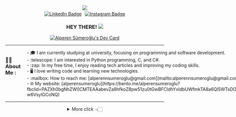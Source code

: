 <div id="header" align="center">
  <img src="https://media.giphy.com/media/SHjOSDkKZ18qOHA5B5/giphy.gif" width="80"/>

  <div id="badges" style="display: flex; justify-content: center; gap: 10px;">
  <a href="https://www.linkedin.com/in/alperensumeroglu/">
    <img src="https://img.shields.io/badge/LinkedIn-blue?style=for-the-badge&logo=linkedin&logoColor=white" alt="LinkedIn Badge" width="80"/>
  </a>
  <a href="https://www.instagram.com/alperen_sumeroglu/">
    <img src="https://img.shields.io/badge/Instagram-E4405F?style=for-the-badge&logo=instagram&logoColor=white" alt="Instagram Badge" width="80"/>
  </a>
</div>

<h3>
  HEY THERE!
  <img src="https://media.giphy.com/media/hvRJCLFzcasrR4ia7z/giphy.gif" width="20px"/>
</h3>

<a href="https://app.daily.dev/alperensumeroglu">
  <img src="https://api.daily.dev/devcards/v2/AdGr8J8AzXW7kvWDM87LO.png?type=default&r=ufg" width="300" alt="Alperen Sümeroğlu's Dev Card"/>
</a>

</div>

---

<div style="display: flex; justify-content: space-between; align-items: flex-start; gap: 20px;">

### :man_technologist: About Me :
<div>
- 🎓 I am currently studying at university, focusing on programming and software development.<br>
- :telescope: I am interested in Python programming, C, and C#.<br>
- :zap: In my free time, I enjoy reading tech articles and improving my coding skills.<br>
- 🖥️ I love writing code and learning new technologies.<br>
- :mailbox: How to reach me: [alperennsumeroglu@gmail.com](mailto:alperennsumeroglu@gmail.com)<br>
- 🌐 My website: [alperensumeroglu](https://bento.me/alperensumeroglu?fbclid=PAZXh0bgNhZW0CMTEAAabevZa9hfkoZ8pw51zu0tGwBFCldhYxIdbUWfmkTA8a6Ql5WTsDOBFT_oQ_aem_rbqIPC1dud-w6VsylGCoNQ)
</div>

### :hammer_and_wrench: Languages & Frameworks & Tools :
<div align="center" style="display: flex; gap: 10px;">
   <img src="https://github.com/devicons/devicon/blob/master/icons/python/python-original-wordmark.svg" title="Python" alt="Python" width="40" height="40"/>&nbsp;
   <img src="https://github.com/devicons/devicon/blob/master/icons/c/c-original.svg" title="C" alt="C" width="40" height="40"/>&nbsp;
   <img src="https://github.com/devicons/devicon/blob/master/icons/csharp/csharp-original.svg" title="C#" alt="C#" width="40" height="40"/>&nbsp;
</div>
</div>

---

<details align="center">
  <summary>More click 👈🏻</summary>
  
  ### 🔥 My Stats 🔥
  <p>&nbsp;<img align="center" src="https://github-readme-stats.vercel.app/api?username=alperensumeroglu&show_icons=true&locale=en&theme=radical" alt="alperensumeroglu" /></p>

  <p><img align="center" src="https://github-readme-streak-stats.herokuapp.com/?user=alperensumeroglu&theme=dark&background=000000" alt="alperensumeroglu" /></p>

  <p align="center"> <img src="https://komarev.com/ghpvc/?username=alperensumeroglu&label=Profile%20views&color=0e75b6&style=flat" alt="alperensumeroglu" /> </p>

  ### 🐍 Snake Game (Contribution Graph)
  <p align="center">
    <img src="https://github.com/alperensumeroglu/alperensumeroglu/blob/output/github-contribution-grid-snake.svg" alt="snake"/>
  </p>
</details>
